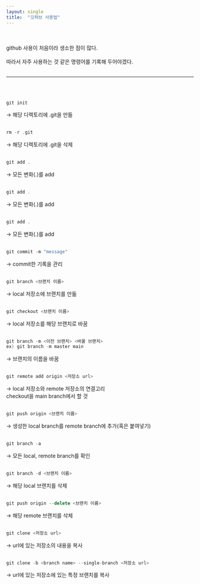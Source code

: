 ```yaml
---
layout: single
title:  "깃허브 사용법"
---
```

<br/><br/>
github 사용이 처음이라 생소한 점이 많다.<br/><br/>
따라서 자주 사용하는 것 같은 명령어를 기록해 두어야겠다.<br/><br/>

---
<br/><br/>

```c++
git init
```
→ 해당 디렉토리에 .git을 만듦<br/><br/>

```c++
rm -r .git
```
→ 해당 디렉토리에 .git을 삭제<br/><br/>

```c++
git add .
```
→ 모든 변화(.)를 add<br/><br/>

```c++
git add .
```
→ 모든 변화(.)를 add<br/><br/>

```c++
git add .
```
→ 모든 변화(.)를 add<br/><br/>


```c++
git commit -m "message"
```
→ commit한 기록을 관리<br/><br/>


```c++
git branch <브랜치 이름>
```
→ local 저장소에 브랜치를 만듦<br/><br/>


```c++
git checkout <브랜치 이름>
```
→ local 저장소를 해당 브랜치로 바꿈<br/><br/>


```c++
git branch -m <이전 브랜치> <바꿀 브랜치>
ex) git branch -m master main
```
→ 브랜치의 이름을 바꿈<br/><br/>


```c++
git remote add origin <저장소 url>
```
→ local 저장소와 remote 저장소의 연결고리<br/>
  checkout을 main branch에서 할 것<br/><br/>


```c++
git push origin <브랜치 이름>
```
→ 생성한 local branch를 remote branch에 추가(혹은 붙여넣기)<br/><br/>


```c++
git branch -a
```
→ 모든 local, remote branch를 확인<br/><br/>

```c++
git branch -d <브랜치 이름>
```
→ 해당 local 브랜치를 삭제<br/><br/>

```c++
git push origin --delete <브랜치 이름>
```
→ 해당 remote 브랜치를 삭체<br/><br/>


```c++
git clone <저장소 url>
```
→ url에 있는 저장소의 내용을 복사<br/><br/>


```c++
git clone -b <branch name> --single-branch <저장소 url>
```
→ url에 있는 저장소에 있는 특정 브랜치를 복사<br/><br/>
